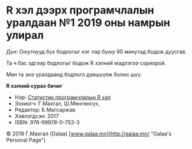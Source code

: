 # R хэл дээрх програмчлалын уралдаан №1 2019 оны намрын улирал

Дүн: Оюутнууд бүх бодлогыг нэг пар буюу 90 минутад бодож дуусгав.

Та ч бас эдгээр бодлогыг бодож R хэлний мэдлэгээ сориорой.

Мөн та энэ уралдаанд бодлого дэвшүүлж болно шүү.

**R хэлний сурах бичиг**

* Нэр: [Статистик програмчлалын R хэл](http://magadlal.mn/books/id-2.html)
* Зохиогч: Г.Махгал, Ш.Мөнгөнсүх, 
* Редактор: Б.Магсаржав
* Хэвлэгдсэн: 2017
* ISBN: 978-99978-0-753-3

© 2019 Г.Махгал (Galaa) [www.galaa.mn](http://galaa.mn/ "Galaa's Personal Page")
